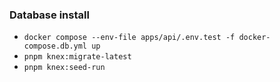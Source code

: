 ### Database install

- `docker compose --env-file apps/api/.env.test -f docker-compose.db.yml up`
- `pnpm knex:migrate-latest`
- `pnpm knex:seed-run`
